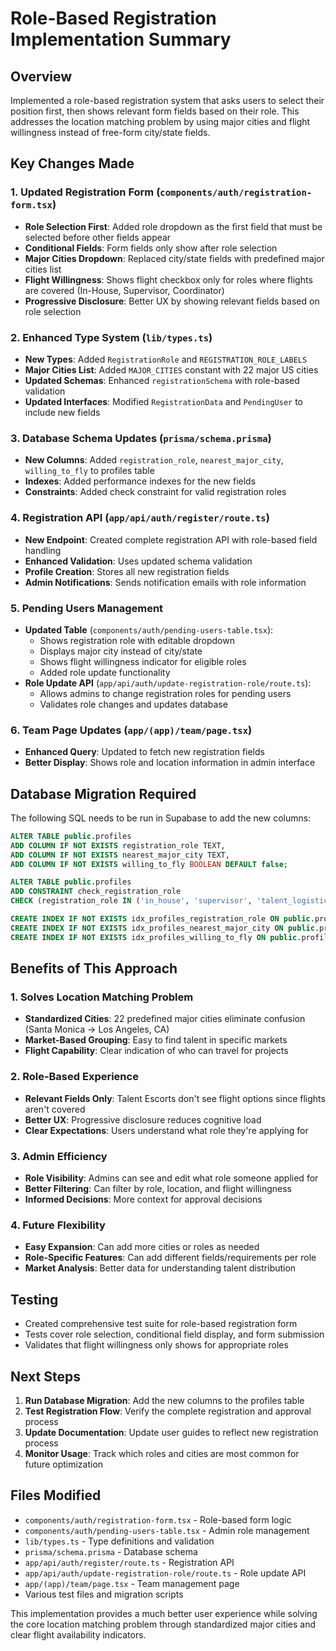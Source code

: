 # Role-Based Registration Implementation Summary

## Overview
Implemented a role-based registration system that asks users to select their position first, then shows relevant form fields based on their role. This addresses the location matching problem by using major cities and flight willingness instead of free-form city/state fields.

## Key Changes Made

### 1. Updated Registration Form (`components/auth/registration-form.tsx`)
- **Role Selection First**: Added role dropdown as the first field that must be selected before other fields appear
- **Conditional Fields**: Form fields only show after role selection
- **Major Cities Dropdown**: Replaced city/state fields with predefined major cities list
- **Flight Willingness**: Shows flight checkbox only for roles where flights are covered (In-House, Supervisor, Coordinator)
- **Progressive Disclosure**: Better UX by showing relevant fields based on role selection

### 2. Enhanced Type System (`lib/types.ts`)
- **New Types**: Added `RegistrationRole` and `REGISTRATION_ROLE_LABELS`
- **Major Cities List**: Added `MAJOR_CITIES` constant with 22 major US cities
- **Updated Schemas**: Enhanced `registrationSchema` with role-based validation
- **Updated Interfaces**: Modified `RegistrationData` and `PendingUser` to include new fields

### 3. Database Schema Updates (`prisma/schema.prisma`)
- **New Columns**: Added `registration_role`, `nearest_major_city`, `willing_to_fly` to profiles table
- **Indexes**: Added performance indexes for the new fields
- **Constraints**: Added check constraint for valid registration roles

### 4. Registration API (`app/api/auth/register/route.ts`)
- **New Endpoint**: Created complete registration API with role-based field handling
- **Enhanced Validation**: Uses updated schema validation
- **Profile Creation**: Stores all new registration fields
- **Admin Notifications**: Sends notification emails with role information

### 5. Pending Users Management
- **Updated Table** (`components/auth/pending-users-table.tsx`):
  - Shows registration role with editable dropdown
  - Displays major city instead of city/state
  - Shows flight willingness indicator for eligible roles
  - Added role update functionality
- **Role Update API** (`app/api/auth/update-registration-role/route.ts`):
  - Allows admins to change registration roles for pending users
  - Validates role changes and updates database

### 6. Team Page Updates (`app/(app)/team/page.tsx`)
- **Enhanced Query**: Updated to fetch new registration fields
- **Better Display**: Shows role and location information in admin interface

## Database Migration Required

The following SQL needs to be run in Supabase to add the new columns:

```sql
ALTER TABLE public.profiles 
ADD COLUMN IF NOT EXISTS registration_role TEXT,
ADD COLUMN IF NOT EXISTS nearest_major_city TEXT,
ADD COLUMN IF NOT EXISTS willing_to_fly BOOLEAN DEFAULT false;

ALTER TABLE public.profiles 
ADD CONSTRAINT check_registration_role 
CHECK (registration_role IN ('in_house', 'supervisor', 'talent_logistics_coordinator', 'talent_escort'));

CREATE INDEX IF NOT EXISTS idx_profiles_registration_role ON public.profiles(registration_role);
CREATE INDEX IF NOT EXISTS idx_profiles_nearest_major_city ON public.profiles(nearest_major_city);
CREATE INDEX IF NOT EXISTS idx_profiles_willing_to_fly ON public.profiles(willing_to_fly) WHERE willing_to_fly = true;
```

## Benefits of This Approach

### 1. **Solves Location Matching Problem**
- **Standardized Cities**: 22 predefined major cities eliminate confusion (Santa Monica → Los Angeles, CA)
- **Market-Based Grouping**: Easy to find talent in specific markets
- **Flight Capability**: Clear indication of who can travel for projects

### 2. **Role-Based Experience**
- **Relevant Fields Only**: Talent Escorts don't see flight options since flights aren't covered
- **Better UX**: Progressive disclosure reduces cognitive load
- **Clear Expectations**: Users understand what role they're applying for

### 3. **Admin Efficiency**
- **Role Visibility**: Admins can see and edit what role someone applied for
- **Better Filtering**: Can filter by role, location, and flight willingness
- **Informed Decisions**: More context for approval decisions

### 4. **Future Flexibility**
- **Easy Expansion**: Can add more cities or roles as needed
- **Role-Specific Features**: Can add different fields/requirements per role
- **Market Analysis**: Better data for understanding talent distribution

## Testing
- Created comprehensive test suite for role-based registration form
- Tests cover role selection, conditional field display, and form submission
- Validates that flight willingness only shows for appropriate roles

## Next Steps
1. **Run Database Migration**: Add the new columns to the profiles table
2. **Test Registration Flow**: Verify the complete registration and approval process
3. **Update Documentation**: Update user guides to reflect new registration process
4. **Monitor Usage**: Track which roles and cities are most common for future optimization

## Files Modified
- `components/auth/registration-form.tsx` - Role-based form logic
- `components/auth/pending-users-table.tsx` - Admin role management
- `lib/types.ts` - Type definitions and validation
- `prisma/schema.prisma` - Database schema
- `app/api/auth/register/route.ts` - Registration API
- `app/api/auth/update-registration-role/route.ts` - Role update API
- `app/(app)/team/page.tsx` - Team management page
- Various test files and migration scripts

This implementation provides a much better user experience while solving the core location matching problem through standardized major cities and clear flight availability indicators.